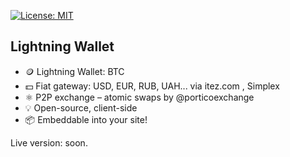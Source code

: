 [![License: MIT](https://img.shields.io/badge/License-MIT-green.svg)](LICENSE)
   
## Lightning Wallet
     
- 🪙 Lightning Wallet: BTC
- 💵 Fiat gateway: USD, EUR, RUB, UAH... via itez.com , Simplex
- ⚛️ P2P exchange – atomic swaps by @porticoexchange
- 💡 Open-source, client-side
- 📦 Embeddable into your site!
  
Live version: soon. 

